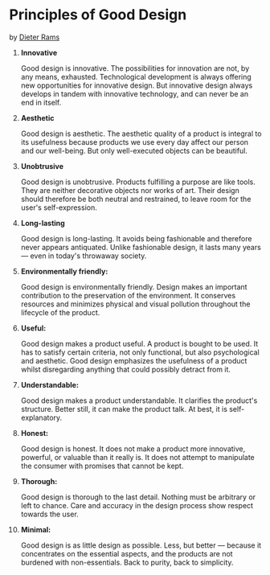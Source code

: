 # Principles of Good Design

by [Dieter Rams](https://en.wikipedia.org/wiki/Dieter_Rams)

1. **Innovative**
  
    Good design is innovative. The possibilities for innovation are not, by any means, exhausted. Technological development is always offering new opportunities for innovative design. But innovative design always develops in tandem with innovative technology, and can never be an end in itself.

2. **Aesthetic**

    Good design is aesthetic. The aesthetic quality of a product is integral to its usefulness because products we use every day affect our person and our well-being. But only well-executed objects can be beautiful.

3. **Unobtrusive**

    Good design is unobtrusive. Products fulfilling a purpose are like tools. They are neither decorative objects nor works of art. Their design should therefore be both neutral and restrained, to leave room for the user's self-expression.

4. **Long-lasting**

    Good design is long-lasting. It avoids being fashionable and therefore never appears antiquated. Unlike fashionable design, it lasts many years — even in today's throwaway society.

5. **Environmentally friendly:**

    Good design is environmentally friendly. Design makes an important contribution to the preservation of the environment. It conserves resources and minimizes physical and visual pollution throughout the lifecycle of the product.

6. **Useful:**

    Good design makes a product useful. A product is bought to be used. It has to satisfy certain criteria, not only functional, but also psychological and aesthetic. Good design emphasizes the usefulness of a product whilst disregarding anything that could possibly detract from it.

7. **Understandable:** 

    Good design makes a product understandable. It clarifies the product's structure. Better still, it can make the product talk. At best, it is self-explanatory.

8. **Honest:**

    Good design is honest. It does not make a product more innovative, powerful, or valuable than it really is. It does not attempt to manipulate the consumer with promises that cannot be kept.

9. **Thorough:**
 
    Good design is thorough to the last detail. Nothing must be arbitrary or left to chance. Care and accuracy in the design process show respect towards the user.

10. **Minimal:**

    Good design is as little design as possible. Less, but better — because it concentrates on the essential aspects, and the products are not burdened with non-essentials. Back to purity, back to simplicity.
